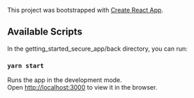 This project was bootstrapped with [Create React App](https://github.com/facebook/create-react-app).

## Available Scripts

In the getting_started_secure_app/back directory, you can run:

### `yarn start`

Runs the app in the development mode.<br />
Open [http://localhost:3000](http://localhost:3000) to view it in the browser.
